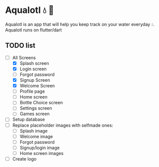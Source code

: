 # Aqualotl :droplet: :milky_way:
Aqualotl is an app that will help you keep track on your water everyday :droplet:.
Aqualotl runs on flutter/dart

## TODO list
- [ ] All Screens
  - [x] Splash screen
  - [x] Login screen
  - [ ] Forgot password
  - [x] Signup Screen
  - [x] Welcome Screen
  - [ ] Profile page
  - [ ] Home screen
  - [ ] Bottle Choice screen
  - [ ] Settings screen
  - [ ] Games screen
- [ ] Setup database
- [ ] Replace placeholder images with selfmade ones:
  - [ ] Splash image
  - [ ] Welcome image
  - [ ] Forgot password
  - [ ] Signup/login image
  - [ ] Home screen images
- [ ] Create logo
